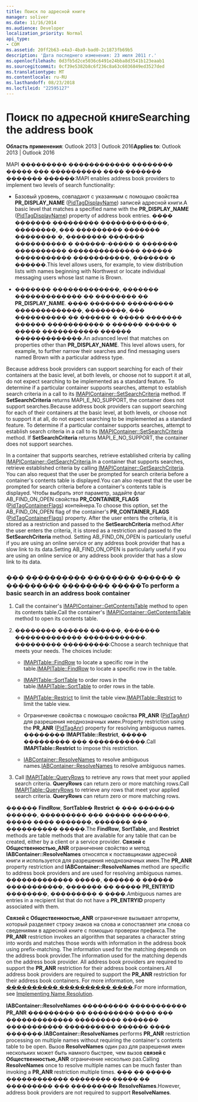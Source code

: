 ```yaml
---
title: Поиск по адресной книге
manager: soliver
ms.date: 11/16/2014
ms.audience: Developer
localization_priority: Normal
api_type:
- COM
ms.assetid: 20ff2b63-e4a3-4ba9-bad0-2c1873fb69b5
description: 'Дата последнего изменения: 23 июля 2011 г.'
ms.openlocfilehash: 0d3fb5d2ce5036c6491e24bba8d3541b123eaab1
ms.sourcegitcommit: 0cf39e5382b8c6f236c8a63c6036849ed3527ded
ms.translationtype: MT
ms.contentlocale: ru-RU
ms.lasthandoff: 08/23/2018
ms.locfileid: "22595127"
---
```

# <a name="searching-the-address-book"></a><span data-ttu-id="40629-103">Поиск по адресной книге</span><span class="sxs-lookup"><span data-stu-id="40629-103">Searching the address book</span></span>

<span data-ttu-id="40629-104">**Область применения**: Outlook 2013 | Outlook 2016</span><span class="sxs-lookup"><span data-stu-id="40629-104">**Applies to**: Outlook 2013 | Outlook 2016</span></span> 
  
<span data-ttu-id="40629-105">MAPI ��������� ������������ �������� ����� ��� ���������� ���� ������� ������� ������:</span><span class="sxs-lookup"><span data-stu-id="40629-105">MAPI enables address book providers to implement two levels of search functionality:</span></span>
  
- <span data-ttu-id="40629-106">Базовый уровень, совпадают с указанным с помощью свойства **PR_DISPLAY_NAME** ([PidTagDisplayName](pidtagdisplayname-canonical-property.md)) записей адресной книги.</span><span class="sxs-lookup"><span data-stu-id="40629-106">A basic level that matches a specified name with the **PR_DISPLAY_NAME** ([PidTagDisplayName](pidtagdisplayname-canonical-property.md)) property of address book entries.</span></span> <span data-ttu-id="40629-107">���� ������� ��������� �������������, ��������, ��� ��������� ������� �������� �, �������� ������� ���������� � ������-����� � ������� ���������� �������������� ������ ����������� �����������, ������� � ������.</span><span class="sxs-lookup"><span data-stu-id="40629-107">This level allows users, for example, to view distribution lists with names beginning with Northwest or locate individual messaging users whose last name is Brown.</span></span>
    
- <span data-ttu-id="40629-p102">������� �������������, ������� ������������� �� �������� �� **PR_DISPLAY_NAME**. ���� ������� ��������� �������������, ��������, ��� ���������� �� ������ � ����� ������� ������ ����������� � ������ ����� � ����� ����������� ������ �������������.</span><span class="sxs-lookup"><span data-stu-id="40629-p102">An advanced level that matches on properties other than **PR_DISPLAY_NAME**. This level allows users, for example, to further narrow their searches and find messaging users named Brown with a particular address type.</span></span>
    
<span data-ttu-id="40629-p103">Because address book providers can support searching for each of their containers at the basic level, at both levels, or choose not to support it at all, do not expect searching to be implemented as a standard feature. To determine if a particular container supports searches, attempt to establish search criteria in a call to its [IMAPIContainer::SetSearchCriteria](imapicontainer-setsearchcriteria.md) method. If **SetSearchCriteria** returns MAPI_E_NO_SUPPORT, the container does not support searches.</span><span class="sxs-lookup"><span data-stu-id="40629-p103">Because address book providers can support searching for each of their containers at the basic level, at both levels, or choose not to support it at all, do not expect searching to be implemented as a standard feature. To determine if a particular container supports searches, attempt to establish search criteria in a call to its [IMAPIContainer::SetSearchCriteria](imapicontainer-setsearchcriteria.md) method. If **SetSearchCriteria** returns MAPI_E_NO_SUPPORT, the container does not support searches.</span></span> 
  
<span data-ttu-id="40629-113">In a container that supports searches, retrieve established criteria by calling [IMAPIContainer::GetSearchCriteria](imapicontainer-getsearchcriteria.md).</span><span class="sxs-lookup"><span data-stu-id="40629-113">In a container that supports searches, retrieve established criteria by calling [IMAPIContainer::GetSearchCriteria](imapicontainer-getsearchcriteria.md).</span></span> <span data-ttu-id="40629-114">You can also request that the user be prompted for search criteria before a container's contents table is displayed.</span><span class="sxs-lookup"><span data-stu-id="40629-114">You can also request that the user be prompted for search criteria before a container's contents table is displayed.</span></span> <span data-ttu-id="40629-115">Чтобы выбрать этот параметр, задайте флаг AB_FIND_ON_OPEN свойства **PR_CONTAINER_FLAGS** ([PidTagContainerFlags](pidtagcontainerflags-canonical-property.md)) контейнера.</span><span class="sxs-lookup"><span data-stu-id="40629-115">To choose this option, set the AB_FIND_ON_OPEN flag of the container's **PR_CONTAINER_FLAGS** ([PidTagContainerFlags](pidtagcontainerflags-canonical-property.md)) property.</span></span> <span data-ttu-id="40629-116">After the user enters the criteria, it is stored as a restriction and passed to the **SetSearchCriteria** method.</span><span class="sxs-lookup"><span data-stu-id="40629-116">After the user enters the criteria, it is stored as a restriction and passed to the **SetSearchCriteria** method.</span></span> <span data-ttu-id="40629-117">Setting AB_FIND_ON_OPEN is particularly useful if you are using an online service or any address book provider that has a slow link to its data.</span><span class="sxs-lookup"><span data-stu-id="40629-117">Setting AB_FIND_ON_OPEN is particularly useful if you are using an online service or any address book provider that has a slow link to its data.</span></span> 
  
### <a name="to-perform-a-basic-search-in-an-address-book-container"></a><span data-ttu-id="40629-118">��� ���������� �������� ������ � ��������� �������� �����</span><span class="sxs-lookup"><span data-stu-id="40629-118">To perform a basic search in an address book container</span></span>
  
1. <span data-ttu-id="40629-119">Call the container's [IMAPIContainer::GetContentsTable](imapicontainer-getcontentstable.md) method to open its contents table.</span><span class="sxs-lookup"><span data-stu-id="40629-119">Call the container's [IMAPIContainer::GetContentsTable](imapicontainer-getcontentstable.md) method to open its contents table.</span></span> 
    
2. <span data-ttu-id="40629-p105">�������� ������ ������, ������� ������������� ������������. ��������� ���������:</span><span class="sxs-lookup"><span data-stu-id="40629-p105">Choose a search technique that meets your needs. The choices include:</span></span>
    
   - <span data-ttu-id="40629-122">[IMAPITable::FindRow](imapitable-findrow.md) to locate a specific row in the table.</span><span class="sxs-lookup"><span data-stu-id="40629-122">[IMAPITable::FindRow](imapitable-findrow.md) to locate a specific row in the table.</span></span> 
    
   - <span data-ttu-id="40629-123">[IMAPITable::SortTable](imapitable-sorttable.md) to order rows in the table.</span><span class="sxs-lookup"><span data-stu-id="40629-123">[IMAPITable::SortTable](imapitable-sorttable.md) to order rows in the table.</span></span> 
    
   - <span data-ttu-id="40629-124">[IMAPITable::Restrict](imapitable-restrict.md) to limit the table view.</span><span class="sxs-lookup"><span data-stu-id="40629-124">[IMAPITable::Restrict](imapitable-restrict.md) to limit the table view.</span></span> 
    
   - <span data-ttu-id="40629-125">Ограничение свойства с помощью свойства **PR_ANR** ([PidTagAnr](pidtaganr-canonical-property.md)) для разрешения неоднозначных имен.</span><span class="sxs-lookup"><span data-stu-id="40629-125">Property restriction using the **PR_ANR** ([PidTagAnr](pidtaganr-canonical-property.md)) property for resolving ambiguous names.</span></span> <span data-ttu-id="40629-126">�������� **IMAPITable::Restrict**, ����� ��������� ��� �����������.</span><span class="sxs-lookup"><span data-stu-id="40629-126">Call **IMAPITable::Restrict** to impose this restriction.</span></span> 
    
   - <span data-ttu-id="40629-127">[IABContainer::ResolveNames](iabcontainer-resolvenames.md) to resolve ambiguous names.</span><span class="sxs-lookup"><span data-stu-id="40629-127">[IABContainer::ResolveNames](iabcontainer-resolvenames.md) to resolve ambiguous names.</span></span> 
    
3. <span data-ttu-id="40629-p107">Call [IMAPITable::QueryRows](imapitable-queryrows.md) to retrieve any rows that meet your applied search criteria. **QueryRows** can return zero or more matching rows.</span><span class="sxs-lookup"><span data-stu-id="40629-p107">Call [IMAPITable::QueryRows](imapitable-queryrows.md) to retrieve any rows that meet your applied search criteria. **QueryRows** can return zero or more matching rows.</span></span> 
    
<span data-ttu-id="40629-130">������ **FindRow**, **SortTable**� **Restrict** � ��� ������� ������, ��������� ��� ����� �������, ����� ���� �������, ������� ��� ���������� �����.</span><span class="sxs-lookup"><span data-stu-id="40629-130">The **FindRow**, **SortTable**, and **Restrict** methods are table methods that are available for any table that can be created, either by a client or a service provider.</span></span> <span data-ttu-id="40629-131">**Связей с Общественностью\_ANR** ограничение свойство и метод **IABContainer::ResolveNames** относятся к поставщиками адресной книги и используется для разрешения неоднозначных имен.</span><span class="sxs-lookup"><span data-stu-id="40629-131">The **PR\_ANR** property restriction and **IABContainer::ResolveNames** method are specific to address book providers and are used for resolving ambiguous names.</span></span> <span data-ttu-id="40629-132">������������� �����, ������ � ������ �����������, ������� �� ����� **PR_ENTRYID** ��������, ��������� � ����.</span><span class="sxs-lookup"><span data-stu-id="40629-132">Ambiguous names are entries in a recipient list that do not have a **PR_ENTRYID** property associated with them.</span></span> 
  
<span data-ttu-id="40629-133">**Связей с Общественностью\_ANR** ограничение вызывает алгоритм, который разделяет строку знаков на слова и сопоставляет эти слова со сведениями в адресной книге с помощью проверки префикса.</span><span class="sxs-lookup"><span data-stu-id="40629-133">The **PR\_ANR** restriction invokes an algorithm that separates a character string into words and matches those words with information in the address book using prefix-matching.</span></span> <span data-ttu-id="40629-134">The information used for the matching depends on the address book provider.</span><span class="sxs-lookup"><span data-stu-id="40629-134">The information used for the matching depends on the address book provider.</span></span> <span data-ttu-id="40629-135">All address book providers are required to support the **PR_ANR** restriction for their address book containers.</span><span class="sxs-lookup"><span data-stu-id="40629-135">All address book providers are required to support the **PR_ANR** restriction for their address book containers.</span></span> <span data-ttu-id="40629-136">For more information, see [���������� ���������� ����](implementing-name-resolution.md).</span><span class="sxs-lookup"><span data-stu-id="40629-136">For more information, see [Implementing Name Resolution](implementing-name-resolution.md).</span></span>
  
<span data-ttu-id="40629-137">**IABContainer::ResolveNames** ��������� ����������� **PR_ANR** ��������� �� ��������� ���� ��� ������������� ��������� ������� ����������� ���������� ������ ���� �������.</span><span class="sxs-lookup"><span data-stu-id="40629-137">**IABContainer::ResolveNames** performs **PR_ANR** restriction processing on multiple names without requiring the container's contents table to be open.</span></span> <span data-ttu-id="40629-138">Вызов **ResolveNames** один раз для разрешения имен нескольких может быть намного быстрее, чем вызов **связей с Общественностью\_ANR** ограничение несколько раз.</span><span class="sxs-lookup"><span data-stu-id="40629-138">Calling **ResolveNames** once to resolve multiple names can be much faster than invoking a **PR\_ANR** restriction multiple times.</span></span> <span data-ttu-id="40629-139">��� �� ����� ������������ �������� ����� �� ��������� ��� ��������� **ResolveNames**.</span><span class="sxs-lookup"><span data-stu-id="40629-139">However, address book providers are not required to support **ResolveNames**.</span></span>
  

